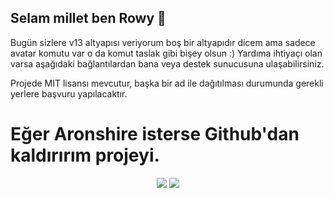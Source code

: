 ## Selam millet ben Rowy :wave:

Bugün sizlere v13 altyapısı veriyorum boş bir altyapıdır dicem ama sadece avatar komutu var o da komut taslak gibi bişey olsun :)
Yardıma ihtiyaçı olan varsa aşağıdaki bağlantılardan bana veya destek sunucusuna ulaşabilirsiniz.

Projede MIT lisansı mevcutur, başka bir ad ile dağıtılması durumunda gerekli yerlere başvuru yapılacaktır.

# Eğer **Aronshire** isterse Github'dan kaldırırım projeyi.

<p align="center">
  <a href="https://discord.gg/topgg"><img src="https://img.shields.io/badge/Square%20Botlist%20-1d202b.svg?&style=for-the-badge&logo=discord&logoColor=white"></a>
  <a href="https://discord.com/users/806993887012716554"><img src="https://img.shields.io/badge/Rowy%20-7289DA.svg?&style=for-the-badge&logo=discord&logoColor=white"></a>
</p>
